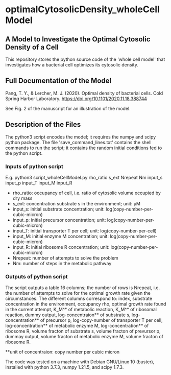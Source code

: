 # optimalCytosolicDensity_wholeCellModel

## A Model to Investigate the Optimal Cytosolic Density of a Cell

This repository stores the python source code of the 'whole cell model' that investigates how a bacterial cell optimizes its cytosolic density.

## Full Documentation of the Model

Pang, T. Y., & Lercher, M. J. (2020). Optimal density of bacterial cells. Cold Spring Harbor Laboratory. https://doi.org/10.1101/2020.11.18.388744

See Fig. 2 of the manuscript for an illustration of the model.

## Description of the Files

The python3 script encodes the model; it requires the numpy and scipy python package. The file 'save_command_lines.txt' contains the shell commands to run the script; it contains the random initial conditions fed to the python script.

### Inputs of python script

E.g. python3 script_wholeCellModel.py rho_ratio s_ext Nrepeat Nm input_s input_p input_T input_M input_R
* rho_ratio: occupancy of cell, i.e. ratio of cytosolic volume occupied by dry mass
* s_ext: concentration substrate s in the environment; unit: µM
* input_s: initial substrate concentration; unit: log(copy-number-per-cubic-micron)
* input_p: initial precursor concentration; unit: log(copy-number-per-cubic-micron)
* input_T: initial transporter T per cell; unit: log(copy-number-per-cell)
* input_M: initial enzyme M concentration; unit: log(copy-number-per-cubic-micron)
* input_R: initial ribosome R concentration; unit: log(copy-number-per-cubic-micron)
* Nrepeat: number of attempts to solve the problem
* Nm: number of steps in the metabolic pathway

### Outputs of python script

The script outputs a table 16 columns; the number of rows is Nrepeat, i.e. the number of attempts to solve for the optimal growth rate given the circumstances.
The different columns correspond to: index, substrate concentration in the environment, occupancy rho, optimal growth rate found in the current attempt, K_M^* of metabolic reaction, K_M^* of ribosomal reaction, dummy output, log-concentraion** of substrate s, log-concentration** of precursor p, log-copy-number of transporter T per cell, log-concentration** of metabolic enzyme M, log-concentration** of ribosome R, volume fracton of substrate s, volume fracton of prevursor p, dummay output, volume fracton of metabolic enzyme M, volume fracton of ribosome R.

**unit of concentraion: copy number per cubic micron

The code was tested on a machine with Debian GNU/Linux 10 (buster), installed with python 3.7.3, numpy 1.21.5, and scipy 1.7.3.
